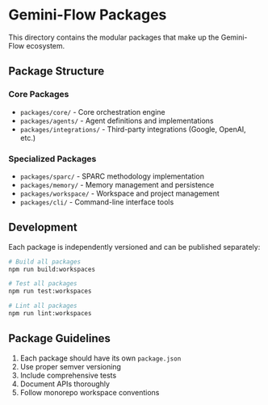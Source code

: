 # Gemini-Flow Packages

This directory contains the modular packages that make up the Gemini-Flow ecosystem.

## Package Structure

### Core Packages
- `packages/core/` - Core orchestration engine
- `packages/agents/` - Agent definitions and implementations
- `packages/integrations/` - Third-party integrations (Google, OpenAI, etc.)

### Specialized Packages
- `packages/sparc/` - SPARC methodology implementation
- `packages/memory/` - Memory management and persistence
- `packages/workspace/` - Workspace and project management
- `packages/cli/` - Command-line interface tools

## Development

Each package is independently versioned and can be published separately:

```bash
# Build all packages
npm run build:workspaces

# Test all packages
npm run test:workspaces

# Lint all packages
npm run lint:workspaces
```

## Package Guidelines

1. Each package should have its own `package.json`
2. Use proper semver versioning
3. Include comprehensive tests
4. Document APIs thoroughly
5. Follow monorepo workspace conventions